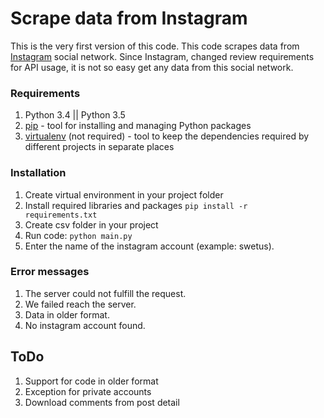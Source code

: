 # Scrape data from Instagram

This is the very first version of this code. This code scrapes data from [Instagram](https://www.instagram.com/) social network. Since Instagram, changed review requirements for API usage, it is not so easy get any data from this social network. 

### Requirements
1. Python 3.4 || Python 3.5
2. [pip](https://pypi.python.org/pypi/pip/1.0.2) - tool for installing and managing Python packages
3. [virtualenv](http://docs.python-guide.org/en/latest/dev/virtualenvs/) (not required) - tool to keep the dependencies required by different projects in separate places
 
### Installation
1. Create virtual environment in your project folder
2. Install required libraries and packages
   <code>pip install -r requirements.txt</code>
3. Create csv folder in your project
4. Run code:
   <code>python main.py</code>
5. Enter the name of the instagram account (example: swetus).

### Error messages
1. The server could not fulfill the request. 
2. We failed reach the server.
3. Data in older format.
4. No instagram account found.

## ToDo
1. Support for code in older format 
2. Exception for private accounts
3. Download comments from post detail

